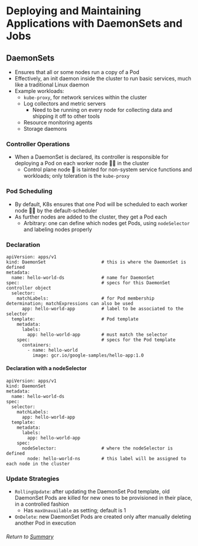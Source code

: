 # Deploying and Maintaining Applications with DaemonSets and Jobs

## DaemonSets
- Ensures that all or some nodes run a copy of a Pod
- Effectively, an init daemon inside the cluster to run basic services, much like a traditional Linux daemon
- Example workloads:
    - `kube-proxy`, for network services within the cluster
    - Log collectors and metric servers
        - Need to be running on every node for collecting data and shipping it off to other tools
    - Resource monitoring agents
    - Storage daemons

### Controller Operations
- When a DaemonSet is declared, its controller is responsible for deploying a Pod on each worker node 👩‍🏭 in the cluster
    - Control plane node 🧠 is tainted for non-system service functions and workloads; only toleration is the `kube-proxy`

### Pod Scheduling
- By default, K8s ensures that one Pod will be scheduled to each worker node 👩‍🏭 by the default-scheduler
- As further nodes are added to the cluster, they get a Pod each
    - Arbitrary: one can define which nodes get Pods, using `nodeSelector` and labeling nodes properly

### Declaration
```
apiVersion: apps/v1
kind: DaemonSet                     # this is where the DaemonSet is defined
metadata:
  name: hello-world-ds              # name for DaemonSet
spec:                               # specs for this DaemonSet controller object
  selector:
    matchLabels:                    # for Pod membership determination; matchExpressions can also be used
      app: hello-world-app          # label to be associated to the selector
  template:                         # Pod template
    metadata:
      labels:
        app: hello-world-app        # must match the selector
    spec:                           # specs for the Pod template
      containers:
        - name: hello-world
          image: gcr.io/google-samples/hello-app:1.0
```

#### Declaration with a nodeSelector
```
apiVersion: apps/v1
kind: DaemonSet
metadata:
  name: hello-world-ds
spec:
  selector:
    matchLabels:
      app: hello-world-app
  template:
    metadata:
      labels:
        app: hello-world-app
    spec:
      nodeSelector:                 # where the nodeSelector is defined
        node: hello-world-ns        # this label will be assigned to each node in the cluster
```

### Update Strategies
- `RollingUpdate`: after updating the DaemonSet Pod template, old DaemonSet Pods are killed for new ones to be provisioned in their place, in a controlled fashion
    - Has `maxUnavailable` as setting; default is 1
- `OnDelete`: new DaemonSet Pods are created only after manually deleting another Pod in execution

###### Return to [Summary](README.md)